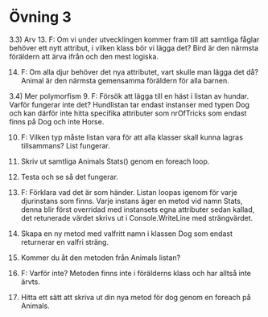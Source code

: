 # Övning 3

3.3) Arv
13. F: Om vi under utvecklingen kommer fram till att samtliga fåglar behöver ett nytt
attribut, i vilken klass bör vi lägga det?
Bird är den närmsta föräldern att ärva ifrån och den mest logiska.

14. F: Om alla djur behöver det nya attributet, vart skulle man lägga det då?
  Animal är den närmsta gemensamma föräldern för alla barnen.

3.4) Mer polymorfism
9. F: Försök att lägga till en häst i listan av hundar. Varför fungerar inte det?
  Hundlistan tar endast instanser med typen Dog och kan därför inte hitta specifika attributer som nrOfTricks som endast finns på Dog och inte Horse.

10. F: Vilken typ måste listan vara för att alla klasser skall kunna lagras tillsammans?
    List<Animal> fungerar.

12. Skriv ut samtliga Animals Stats() genom en foreach loop.
13. Testa och se så det fungerar.
14. F: Förklara vad det är som händer.
    Listan loopas igenom för varje djurinstans som finns.
    Varje instans äger en metod vid namn Stats, denna blir först overridad med instansets egna attributer sedan kallad,  
    det retunerade värdet skrivs ut i Console.WriteLine med strängvärdet.
    
17. Skapa en ny metod med valfritt namn i klassen Dog som endast returnerar en valfri
sträng.
18. Kommer du åt den metoden från Animals listan?
19. F: Varför inte?
    Metoden finns inte i förälderns klass och har alltså inte ärvts.
20. Hitta ett sätt att skriva ut din nya metod för dog genom en foreach på Animals.
